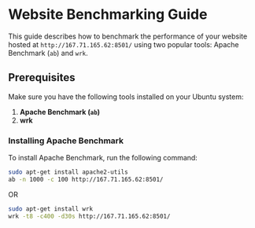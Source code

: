 # Website Benchmarking Guide

This guide describes how to benchmark the performance of your website hosted at `http://167.71.165.62:8501/` using two popular tools: Apache Benchmark (`ab`) and `wrk`.

## Prerequisites

Make sure you have the following tools installed on your Ubuntu system:

1. **Apache Benchmark (`ab`)**
2. **wrk**

### Installing Apache Benchmark

To install Apache Benchmark, run the following command:

```bash
sudo apt-get install apache2-utils
ab -n 1000 -c 100 http://167.71.165.62:8501/
```

OR

```bash
sudo apt-get install wrk
wrk -t8 -c400 -d30s http://167.71.165.62:8501/
```
